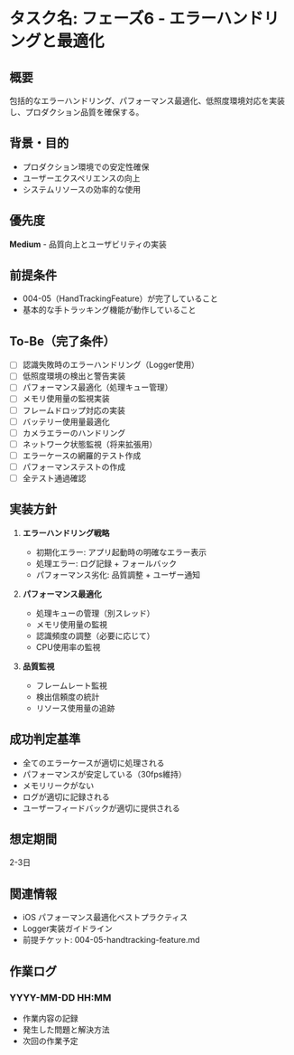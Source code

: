 # タスク名: フェーズ6 - エラーハンドリングと最適化

## 概要
包括的なエラーハンドリング、パフォーマンス最適化、低照度環境対応を実装し、プロダクション品質を確保する。

## 背景・目的
- プロダクション環境での安定性確保
- ユーザーエクスペリエンスの向上
- システムリソースの効率的な使用

## 優先度
**Medium** - 品質向上とユーザビリティの実装

## 前提条件
- 004-05（HandTrackingFeature）が完了していること
- 基本的な手トラッキング機能が動作していること

## To-Be（完了条件）
- [ ] 認識失敗時のエラーハンドリング（Logger使用）
- [ ] 低照度環境の検出と警告実装
- [ ] パフォーマンス最適化（処理キュー管理）
- [ ] メモリ使用量の監視実装
- [ ] フレームドロップ対応の実装
- [ ] バッテリー使用量最適化
- [ ] カメラエラーのハンドリング
- [ ] ネットワーク状態監視（将来拡張用）
- [ ] エラーケースの網羅的テスト作成
- [ ] パフォーマンステストの作成
- [ ] 全テスト通過確認

## 実装方針
1. **エラーハンドリング戦略**
   - 初期化エラー: アプリ起動時の明確なエラー表示
   - 処理エラー: ログ記録 + フォールバック
   - パフォーマンス劣化: 品質調整 + ユーザー通知

2. **パフォーマンス最適化**
   - 処理キューの管理（別スレッド）
   - メモリ使用量の監視
   - 認識頻度の調整（必要に応じて）
   - CPU使用率の監視

3. **品質監視**
   - フレームレート監視
   - 検出信頼度の統計
   - リソース使用量の追跡

## 成功判定基準
- 全てのエラーケースが適切に処理される
- パフォーマンスが安定している（30fps維持）
- メモリリークがない
- ログが適切に記録される
- ユーザーフィードバックが適切に提供される

## 想定期間
2-3日

## 関連情報
- iOS パフォーマンス最適化ベストプラクティス
- Logger実装ガイドライン
- 前提チケット: 004-05-handtracking-feature.md

## 作業ログ
### YYYY-MM-DD HH:MM
- 作業内容の記録
- 発生した問題と解決方法
- 次回の作業予定